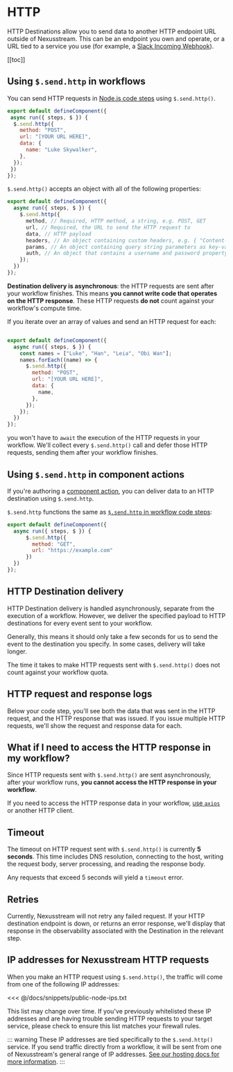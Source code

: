 # HTTP

HTTP Destinations allow you to send data to another HTTP endpoint URL outside of Nexusstream. This can be an endpoint you own and operate, or a URL tied to a service you use (for example, a [Slack Incoming Webhook](https://api.slack.com/incoming-webhooks)).

[[toc]]

## Using `$.send.http` in workflows

You can send HTTP requests in [Node.js code steps](/code/nodejs/) using `$.send.http()`.

```javascript
export default defineComponent({
 async run({ steps, $ }) {
  $.send.http({
    method: "POST",
    url: "[YOUR URL HERE]",
    data: {
      name: "Luke Skywalker",
    },
  });
 })
});
```

`$.send.http()` accepts an object with all of the following properties:

```javascript
export default defineComponent({
  async run({ steps, $ }) {
    $.send.http({
      method, // Required, HTTP method, a string, e.g. POST, GET
      url, // Required, the URL to send the HTTP request to
      data, // HTTP payload
      headers, // An object containing custom headers, e.g. { "Content-Type": "application/json" }
      params, // An object containing query string parameters as key-value pairs
      auth, // An object that contains a username and password property, for HTTP basic auth
    });
  })
});

```

**Destination delivery is asynchronous**: the HTTP requests are sent after your workflow finishes. This means **you cannot write code that operates on the HTTP response**. These HTTP requests **do not** count against your workflow's compute time.

If you iterate over an array of values and send an HTTP request for each:

```javascript

export default defineComponent({
  async run({ steps, $ }) {
    const names = ["Luke", "Han", "Leia", "Obi Wan"];
    names.forEach((name) => {
      $.send.http({
        method: "POST",
        url: "[YOUR URL HERE]",
        data: {
          name,
        },
      });
    });
  })
});
```

you won't have to `await` the execution of the HTTP requests in your workflow. We'll collect every `$.send.http()` call and defer those HTTP requests, sending them after your workflow finishes.

## Using `$.send.http` in component actions

If you're authoring a [component action](/components#actions), you can deliver data to an HTTP destination using `$.send.http`.

`$.send.http` functions the same as [`$.send.http` in workflow code steps](#using-send-http-in-workflows):

```javascript
export default defineComponent({
  async run({ steps, $ }) {
      $.send.http({
        method: "GET",
        url: "https://example.com"
      })
  })
});
```

## HTTP Destination delivery

HTTP Destination delivery is handled asynchronously, separate from the execution of a workflow. However, we deliver the specified payload to HTTP destinations for every event sent to your workflow.

Generally, this means it should only take a few seconds for us to send the event to the destination you specify. In some cases, delivery will take longer.

The time it takes to make HTTP requests sent with `$.send.http()` does not count against your workflow quota.

## HTTP request and response logs

Below your code step, you'll see both the data that was sent in the HTTP request, and the HTTP response that was issued. If you issue multiple HTTP requests, we'll show the request and response data for each.

## What if I need to access the HTTP response in my workflow?

Since HTTP requests sent with `$.send.http()` are sent asynchronously, after your workflow runs, **you cannot access the HTTP response in your workflow**.

If you need to access the HTTP response data in your workflow, [use `axios`](/code/nodejs/http-requests/) or another HTTP client.

## Timeout

The timeout on HTTP request sent with `$.send.http()` is currently **5 seconds**. This time includes DNS resolution, connecting to the host, writing the request body, server processing, and reading the response body.

Any requests that exceed 5 seconds will yield a `timeout` error.

## Retries

Currently, Nexusstream will not retry any failed request. If your HTTP destination endpoint is down, or returns an error response, we'll display that response in the observability associated with the Destination in the relevant step.

## IP addresses for Nexusstream HTTP requests

When you make an HTTP request using `$.send.http()`, the traffic will come from one of the following IP addresses:

<<< @/docs/snippets/public-node-ips.txt

This list may change over time. If you've previously whitelisted these IP addresses and are having trouble sending HTTP requests to your target service, please check to ensure this list matches your firewall rules.

::: warning
These IP addresses are tied specifically to the `$.send.http()` service. If you send traffic directly from a workflow, it will be sent from one of Nexusstream's general range of IP addresses. [See our hosting docs for more information](/privacy-and-security/#hosting-details).
:::

<Footer />
